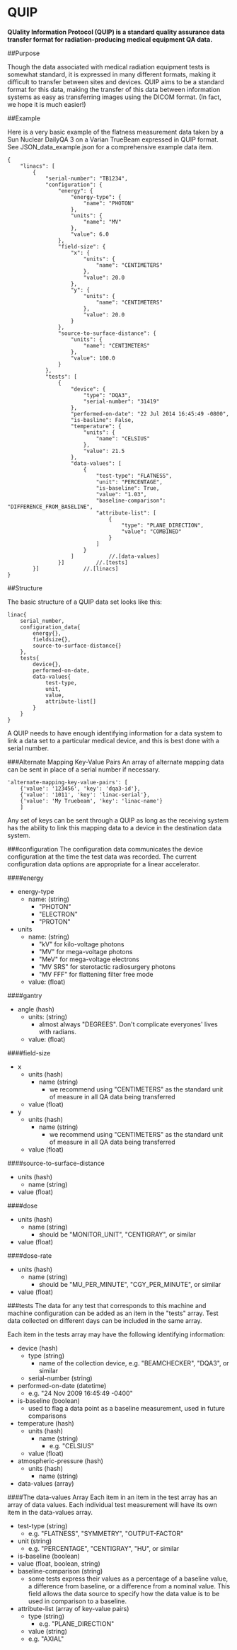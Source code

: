QUIP
====

**QUality Information Protocol (QUIP) is a standard quality assurance data transfer format for radiation-producing medical equipment QA data.**

##Purpose

Though the data associated with medical radiation equipment tests is somewhat standard, it is expressed in many different formats, making it difficult to transfer between sites and devices. QUIP aims to be a standard format for this data, making the transfer of this data between information systems as easy as transferring images using the DICOM format. (In fact, we hope it is much easier!)


##Example

Here is a very basic example of the flatness measurement data taken by a Sun Nuclear DailyQA 3 on a Varian TrueBeam expressed in QUIP format. See JSON_data_example.json for a comprehensive example data item.

```
{
    "linacs": [
        {
            "serial-number": "TB1234",
            "configuration": {
                "energy": {
                    "energy-type": {
                        "name": "PHOTON"
                    },
                    "units": {
                        "name": "MV"
                    },
                    "value": 6.0
                },
                "field-size": {
                    "x": {
                        "units": {
                            "name": "CENTIMETERS"
                        },
                        "value": 20.0
                    },
                    "y": {
                        "units": {
                            "name": "CENTIMETERS"
                        },
                        "value": 20.0
                    }
                },
                "source-to-surface-distance": {
                    "units": {
                        "name": "CENTIMETERS"
                    },
                    "value": 100.0
                }
            },
            "tests": [
                {
                    "device": {
                        "type": "DQA3",
                        "serial-number": "31419"
                    },
                    "performed-on-date": "22 Jul 2014 16:45:49 -0800",
                    "is-basline": False,
                    "temperature": {
                        "units": {
                            "name": "CELSIUS"
                        },
                        "value": 21.5
                    },
                    "data-values": [
                        {
                            "test-type": "FLATNESS",
                            "unit": "PERCENTAGE",
                            "is-baseline": True,
                            "value": "1.03",
                            "baseline-comparison": "DIFFERENCE_FROM_BASELINE",
                            "attribute-list": [
                                {
                                    "type": "PLANE_DIRECTION",
                                    "value": "COMBINED"
                                }
                            ]
                        }
                    ] 			//.[data-values]
                }]			//.[tests]
        }]				//.[linacs]
}
```

##Structure

The basic structure of a QUIP data set looks like this:

```
linac{
	serial_number,
	configuration_data{
		energy{},
		fieldsize{},
		source-to-surface-distance{}
	},
	tests{
		device{},
		performed-on-date,
		data-values{
			test-type,
			unit,
			value,
			attribute-list[]
		}
	}
}
```

A QUIP needs to have enough identifying information for a data system to link a data set to a particular medical device, and this is best done with a serial number. 

###Alternate Mapping Key-Value Pairs
An array of alternate mapping data can be sent in place of a serial number if necessary.

```
'alternate-mapping-key-value-pairs': [
	{'value': '123456', 'key': 'dqa3-id'},
	{'value': '1011', 'key': 'linac-serial'},
	{'value': 'My Truebeam', 'key': 'linac-name'}
	]
```

Any set of keys can be sent through a QUIP as long as the receiving system has the ability to link this mapping data to a device in the destination data system.


###configuration
The configuration data communicates the device configuration at the time the test data was recorded. The current configuration data options are appropriate for a linear accelerator.

####energy
* energy-type
  * name: (string)
    * "PHOTON"
    * "ELECTRON"
    * "PROTON"
* units
  * name: (string)
    * "kV" for kilo-voltage photons
    * "MV" for mega-voltage photons
    * "MeV" for mega-voltage electrons
    * "MV SRS" for sterotactic radiosurgery photons
    * "MV FFF" for flattening filter free mode
  * value: (float)

####gantry
* angle (hash)
  * units: (string)
    * almost always "DEGREES". Don't complicate everyones' lives with radians.
  * value: (float)

####field-size
* x
  * units (hash)
    * name (string)
      * we recommend using "CENTIMETERS" as the standard unit of measure in all QA data being transferred
  * value (float)
* y
  * units (hash)
    * name (string)
      * we recommend using "CENTIMETERS" as the standard unit of measure in all QA data being transferred
  * value (float)

####source-to-surface-distance
* units (hash)
	* name (string)
* value (float)

####dose
* units (hash)
	* name (string)
	  * should be "MONITOR_UNIT", "CENTIGRAY", or similar
* value (float)

####dose-rate
* units (hash)
  * name (string)
    * should be "MU_PER_MINUTE", "CGY_PER_MINUTE", or similar
* value (float)

###tests
The data for any test that corresponds to this machine and machine configuration can be added as an item in the "tests" array. Test data collected on different days can be included in the same array.

Each item in the tests array may have the following identifying information:

* device (hash)
  * type (string)
    * name of the collection device, e.g. "BEAMCHECKER", "DQA3", or similar
  * serial-number (string)
* performed-on-date (datetime)
  * e.g. "24 Nov 2009 16:45:49 -0400"
* is-baseline (boolean)
  * used to flag a data point as a baseline measurement, used in future comparisons
* temperature (hash)
  * units (hash)
    * name (string)
      * e.g. "CELSIUS"
  * value (float)
* atmospheric-pressure (hash)
  * units (hash)
    * name (string)
* data-values (array)

####The data-values Array
Each item in an item in the test array has an array of data values. Each individual test measurement will have its own item in the data-values array.

* test-type (string)
  * e.g. "FLATNESS", "SYMMETRY", "OUTPUT-FACTOR"
* unit (string)
  * e.g. "PERCENTAGE", "CENTIGRAY", "HU", or similar
* is-baseline (boolean)
* value (float, boolean, string)
* baseline-comparison (string)
  * some tests express their values as a percentage of a baseline value, a difference from baseline, or a difference from a nominal value. This field allows the data source to specify how the data value is to be used in comparison to a baseline.
* attribute-list (array of key-value pairs)
  * type (string)
    * e.g. "PLANE_DIRECTION"
  *  value (string)
    * e.g. "AXIAL"




















